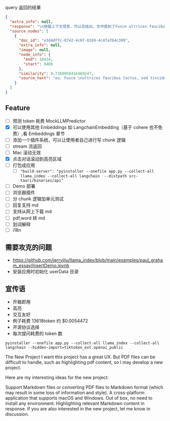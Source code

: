 query 返回的结果

```json
{
  "extra_info": null,
  "response": "\n根据上下文信息，可以总结出，文中提到了Fusce ultrices faucibus lectus，sed tincidunt massa sollicitud in vitae，Donec mollis metus neque，at vehicula lorem scelerisque at，Aenean sit amet nunc sed mauris tincidunt luctus at sed massa，Aliquam velit ligula，dapibus sed dui quis，vestibulum luctus orci，Phasellus vitae arcu eu magna eleifend hendrerit sed eget quam，Nulla facilisi，Duis eu posuere lorem，Sed malesuada ut ipsum vitae fermentum，Aliquam eget blandit augue，in iaculis sem，Quisque ac nulla ligula，Curabitur lacinia",
  "source_nodes": [
    {
      "doc_id": "e3d4df7c-0742-4c07-81b9-4c4fa7b4c309",
      "extra_info": null,
      "image": null,
      "node_info": {
        "end": 10424,
        "start": 9409
      },
      "similarity": 0.7389058416469247,
      "source_text": "eu. Fusce \nultrices faucibus lectus, sed tincidunt massa sollicitud in vitae. Donec mollis metus neque, at vehicula \nlorem scelerisque at. Aenean sit amet nunc sed mauris tincidunt luctus at sed massa. Aliquam velit \nligula, dapibus sed dui quis, vestibulum luctus orci.  \n \n \n \nPhasellus vitae arcu eu magna eleifend hendrerit sed eget quam. Nulla facilisi. Duis eu posuere \nlorem. Sed malesuada ut ipsum vitae fermentum. Aliquam eget blandit augue, in iaculis sem. \nQuisque ac nulla ligula. Curabitur lacinia leo erat, vitae ultrices metus ultrices congue. Pellentesque \nsemper fringil la libero. Ut faucibus purus vel arcu cursus, quis consequat massa ultrices. Praesent \nrutrum vehicula nunc sit amet consectetur.  Donec ut felis augue. Praesent vel ante massa. Nulla \nrutrum arcu vitae dolor aliquet pretium. Curabitur sed libero accumsan tur pis vestibulum porttitor et \ncondimentum sapien.  \n 0.00 zł2.00 zł4.00 zł6.00 zł8.00 zł10.00 zł12.00 zł14.00 zł16.00 zł\nItem 1 Item 2 Item 3 Item 4 Item 5Average sales"
    }
  ]
}
```

## Feature

- [ ] 预测 token 耗费 MockLLMPredictor
- [x] 可以使用其他 Embeddings 如 LangchainEmbedding（基于 cohere 也不免费）,看 Embeddings 章节
- [ ] 添加一个插件系统，可以让使用者自己进行写 chunk 逻辑
- [ ] stream 流返回
- [ ] Mac 滚动无效
- [x] 点击对话滚动到高亮区域
- [ ] 打包成应用
  - [ ] `"build-server": "pyinstaller --onefile app.py --collect-all llama_index --collect-all langchain  --distpath src-tauri/binaries/api"`
- [ ] Demo 部署
- [ ] 浏览器插件
- [ ] 分 chunk 逻辑加单元测试
- [ ] 回复支持 md
- [ ] 支持从网上下载 md
- [ ] pdf,word 转 md
- [ ] 划词解释
- [ ] i18n

## 需要攻克的问题

- https://github.com/jerryjliu/llama_index/blob/main/examples/paul_graham_essay/InsertDemo.ipynb
- 安装应用时初始化 userData 目录

## 宣传语

- 开箱即用
- 高亮
- 交互友好
- 例子耗费 13618token 约 $0.0054472
- 开源协议选择
- 每次提问耗费的 token 数

```
pyinstaller --onefile app.py --collect-all llama_index --collect-all langchain --hidden-import=tiktoken_ext.openai_public
```

The New Project
I want this project has a great UX. But PDF files can be difficult to handle, such as highlighting pdf content, so I may develop a new project.

Here are my interesting ideas for the new project:

Support Markdown files or converting PDF files to Markdown format (which may result in some loss of information and style).
A cross-platform application that supports macOS and Windows.
Out of box, no need to install any environment.
Highlighting relevant Markdown content in response.
If you are also interested in the new project, let me know in discussion.
